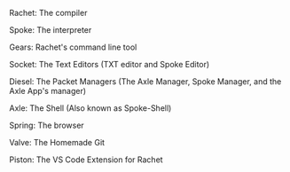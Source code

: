 Rachet:
The compiler

Spoke:
The interpreter 

Gears:
Rachet's command line tool

Socket:
The Text Editors (TXT editor and Spoke Editor)

Diesel:
The Packet Managers (The Axle Manager, Spoke Manager, and the Axle App's manager)

Axle:
The Shell (Also known as Spoke-Shell)

Spring:
The browser

Valve:
The Homemade Git

Piston:
The VS Code Extension for Rachet
